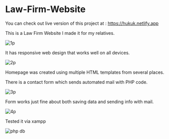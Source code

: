 # Law-Firm-Website


You can check out live version of this project at : https://hukuk.netlify.app


This is a Law Firm Website I made it for my relatives.


![1p](https://user-images.githubusercontent.com/119526920/205253590-83b189f8-0d5b-49d8-8360-59e02f5cef70.png)


It has responsive web design that works well on all devices.


![2p](https://user-images.githubusercontent.com/119526920/205254549-822d2004-5ee0-44e9-b502-ec41834c58b9.png)


Homepage was created using multiple HTML templates from several places. 


There is a contact form which sends automated mail with PHP code.


![3p](https://user-images.githubusercontent.com/119526920/205255929-93d0e0d8-5376-40eb-8599-6a65a8114b11.png)


Form works just fine about both saving data and sending info with mail.


![4p](https://user-images.githubusercontent.com/119526920/205258273-539b2290-3bbc-47e0-9a12-4281dd1f730e.png)


Tested it via xampp


![php db ](https://user-images.githubusercontent.com/119526920/205258292-54102d5a-e7c9-4e54-b024-abd1cb60bca4.png)
